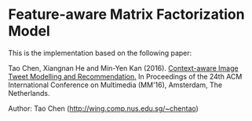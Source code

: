 # Feature-aware Matrix Factorization Model

This is the implementation based on the following paper:

Tao Chen, Xiangnan He and Min-Yen Kan (2016). [Context-aware Image Tweet Modelling and Recommendation.](http://wing.comp.nus.edu.sg/~chentao/data/pubs/mm16.pdf) In Proceedings of the 24th ACM International Conference on Multimedia (MM'16), Amsterdam, The Netherlands.

Author: Tao Chen (http://wing.comp.nus.edu.sg/~chentao)

   
